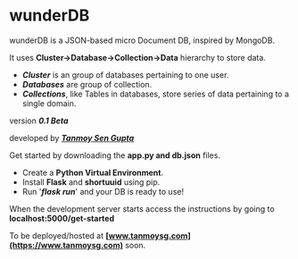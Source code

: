 # wunderDB
wunderDB is a JSON-based micro Document DB, inspired by MongoDB.

It uses **Cluster->Database->Collection->Data** hierarchy to store data.

* ***Cluster*** is an group of databases pertaining to one user.
* ***Databases*** are group of collection.
* ***Collections***, like Tables in databases, store series of data pertaining to a single domain.

version ***0.1 Beta***

developed by ***[Tanmoy Sen Gupta](https://www.tanmoysg.com)***

Get started by downloading the **app.py and db.json** files.
* Create a **Python Virtual Environment**.
* Install **Flask** and **shortuuid** using pip.
* Run '***flask run***' and your DB is ready to use!

When the development server starts access the instructions by going to **localhost:5000/get-started**

To be deployed/hosted at **[www.tanmoysg.com](https://www.tanmoysg.com)** soon.
